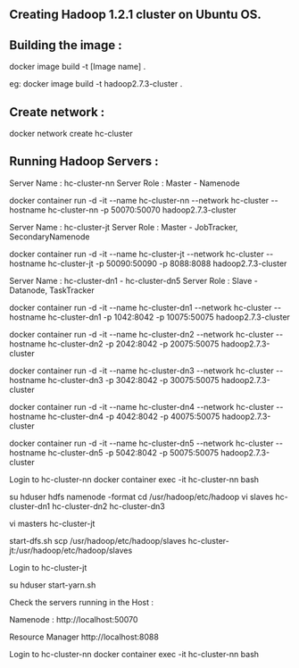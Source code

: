 Creating Hadoop 1.2.1 cluster on Ubuntu OS. 
-------------------------------------------

Building the image :
--------------------

docker image build -t [Image name] .

eg:
docker image build -t hadoop2.7.3-cluster .


Create network :
---------------

docker network create hc-cluster

Running Hadoop Servers :
-----------------------

Server Name : hc-cluster-nn
Server Role : Master - Namenode

docker container run -d -it --name hc-cluster-nn --network hc-cluster --hostname hc-cluster-nn -p 50070:50070 hadoop2.7.3-cluster 

Server Name : hc-cluster-jt
Server Role : Master - JobTracker, SecondaryNamenode

docker container run -d -it --name hc-cluster-jt --network hc-cluster --hostname hc-cluster-jt -p 50090:50090 -p 8088:8088 hadoop2.7.3-cluster 

Server Name : hc-cluster-dn1 - hc-cluster-dn5
Server Role : Slave - Datanode, TaskTracker

docker container run -d -it --name hc-cluster-dn1 --network hc-cluster --hostname hc-cluster-dn1 -p 1042:8042 -p 10075:50075 hadoop2.7.3-cluster 

docker container run -d -it --name hc-cluster-dn2 --network hc-cluster --hostname hc-cluster-dn2 -p 2042:8042 -p 20075:50075 hadoop2.7.3-cluster 

docker container run -d -it --name hc-cluster-dn3 --network hc-cluster --hostname hc-cluster-dn3 -p 3042:8042 -p 30075:50075 hadoop2.7.3-cluster 

docker container run -d -it --name hc-cluster-dn4 --network hc-cluster --hostname hc-cluster-dn4 -p 4042:8042 -p 40075:50075 hadoop2.7.3-cluster 

docker container run -d -it --name hc-cluster-dn5 --network hc-cluster --hostname hc-cluster-dn5 -p 5042:8042 -p 50075:50075 hadoop2.7.3-cluster 


Login to hc-cluster-nn
docker container exec -it hc-cluster-nn bash

su hduser
hdfs namenode -format
cd /usr/hadoop/etc/hadoop
  vi slaves
    hc-cluster-dn1
    hc-cluster-dn2
    hc-cluster-dn3
    
  vi masters
    hc-cluster-jt

  start-dfs.sh
  scp /usr/hadoop/etc/hadoop/slaves hc-cluster-jt:/usr/hadoop/etc/hadoop/slaves
    
Login to hc-cluster-jt

su hduser
start-yarn.sh

Check the servers running in the Host :

Namenode :
http://localhost:50070

Resource Manager
http://localhost:8088

Login to hc-cluster-nn
docker container exec -it hc-cluster-nn bash
